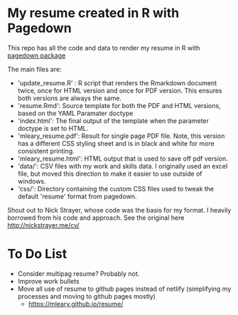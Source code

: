 
# My resume created in R with Pagedown

This repo has all the code and data to render my resume in R with [pagedown package](https://pagedown.rbind.io)

The main files are:

- 'update_resume.R' : R script that renders the Rmarkdown document twice, once for HTML version and once for PDF version. This ensures both versions are always the same.
- 'resume.Rmd': Source template for both the PDF and HTML versions, based on the YAML Paramater doctype
- 'index.html': The final output of the template when the parameter doctype is set to HTML.
- 'mleary_resume.pdf': Result for single page PDF file. Note, this version has a different CSS styling sheet and is in black and white for more consistent printing.
- 'mleary_resume.html': HTML output that is used to save off pdf version.
- 'data/': CSV files with my work and skills data.  I originally used an excel file, but moved this direction to make it easier to use outside of windows.
- 'css/': Directory containing the custom CSS files used to tweak the default 'resume' format from pagedown.

Shout out to Nick Strayer, whose code was the basis for my format. I heavily borrowed from his code and approach. See the original here http://nickstrayer.me/cv/


# To Do List

* Consider multipag resume? Probably not.
* Improve work bullets
* Move all use of resume to github pages instead of netlify (simplifying my processes and moving to github pages mostly)
  * https://mleary.github.io/resume/
